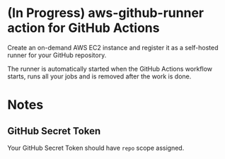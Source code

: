 # (In Progress) aws-github-runner action for GitHub Actions

Create an on-demand AWS EC2 instance and register it as a self-hosted runner for your GitHub repository.

The runner is automatically started when the GitHub Actions workflow starts, runs all your jobs and is removed after the work is done.

# Notes

## GitHub Secret Token

Your GitHub Secret Token should have `repo` scope assigned.
